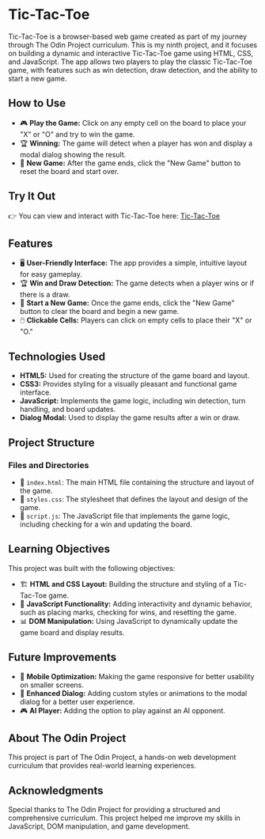 # Tic-Tac-Toe

Tic-Tac-Toe is a browser-based web game created as part of my journey through The Odin Project curriculum. This is my ninth project, and it focuses on building a dynamic and interactive Tic-Tac-Toe game using HTML, CSS, and JavaScript. The app allows two players to play the classic Tic-Tac-Toe game, with features such as win detection, draw detection, and the ability to start a new game.

## How to Use

- 🎮 **Play the Game:** Click on any empty cell on the board to place your "X" or "O" and try to win the game.
- 🏆 **Winning:** The game will detect when a player has won and display a modal dialog showing the result.
- 🔄 **New Game:** After the game ends, click the "New Game" button to reset the board and start over.

## Try It Out

👉 You can view and interact with Tic-Tac-Toe here: [Tic-Tac-Toe](#)

## Features

- 🖥️ **User-Friendly Interface:** The app provides a simple, intuitive layout for easy gameplay.
- 🏆 **Win and Draw Detection:** The game detects when a player wins or if there is a draw.
- 🔄 **Start a New Game:** Once the game ends, click the "New Game" button to clear the board and begin a new game.
- 🖱️ **Clickable Cells:** Players can click on empty cells to place their "X" or "O."

## Technologies Used

- **HTML5:** Used for creating the structure of the game board and layout.
- **CSS3:** Provides styling for a visually pleasant and functional game interface.
- **JavaScript:** Implements the game logic, including win detection, turn handling, and board updates.
- **Dialog Modal:** Used to display the game results after a win or draw.

## Project Structure

### Files and Directories

- 📄 `index.html`: The main HTML file containing the structure and layout of the game.
- 🎨 `styles.css`: The stylesheet that defines the layout and design of the game.
- 📜 `script.js`: The JavaScript file that implements the game logic, including checking for a win and updating the board.

## Learning Objectives

This project was built with the following objectives:

- 🏗 **HTML and CSS Layout:** Building the structure and styling of a Tic-Tac-Toe game.
- 🎨 **JavaScript Functionality:** Adding interactivity and dynamic behavior, such as placing marks, checking for wins, and resetting the game.
- 📊 **DOM Manipulation:** Using JavaScript to dynamically update the game board and display results.

## Future Improvements

- 📱 **Mobile Optimization:** Making the game responsive for better usability on smaller screens.
- 🎨 **Enhanced Dialog:** Adding custom styles or animations to the modal dialog for a better user experience.
- 🎮 **AI Player:** Adding the option to play against an AI opponent.

## About The Odin Project

This project is part of The Odin Project, a hands-on web development curriculum that provides real-world learning experiences.

## Acknowledgments

Special thanks to The Odin Project for providing a structured and comprehensive curriculum. This project helped me improve my skills in JavaScript, DOM manipulation, and game development.

